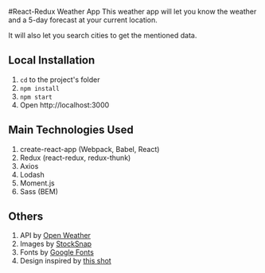 #React-Redux Weather App
This weather app will let you know the weather and a 5-day forecast at your current location.

It will also let you search cities to get the mentioned data.

## Local Installation
1. ```cd``` to the project's folder
2. ```npm install```
3. ```npm start```
4. Open http://localhost:3000

## Main Technologies Used
1. create-react-app (Webpack, Babel, React)
2. Redux (react-redux, redux-thunk)
3. Axios
4. Lodash
5. Moment.js
6. Sass (BEM)

## Others
1. API by [Open Weather](http://openweathermap.org/)
2. Images by [StockSnap](https://stocksnap.io)
3. Fonts by [Google Fonts](https://fonts.google.com/)
4. Design inspired by [this shot](https://dribbble.com/shots/1081917-WhereTO-App)

